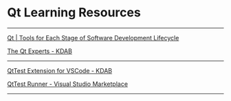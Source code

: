 # Qt Learning Resources

---

[Qt | Tools for Each Stage of Software Development Lifecycle](https://www.qt.io/)

[The Qt Experts - KDAB](https://www.kdab.com/)

---

[QtTest Extension for VSCode - KDAB](https://www.kdab.com/qttest-extension-for-vscode/)

[QtTest Runner - Visual Studio Marketplace](https://marketplace.visualstudio.com/items?itemName=KDAB.qttests)

---
